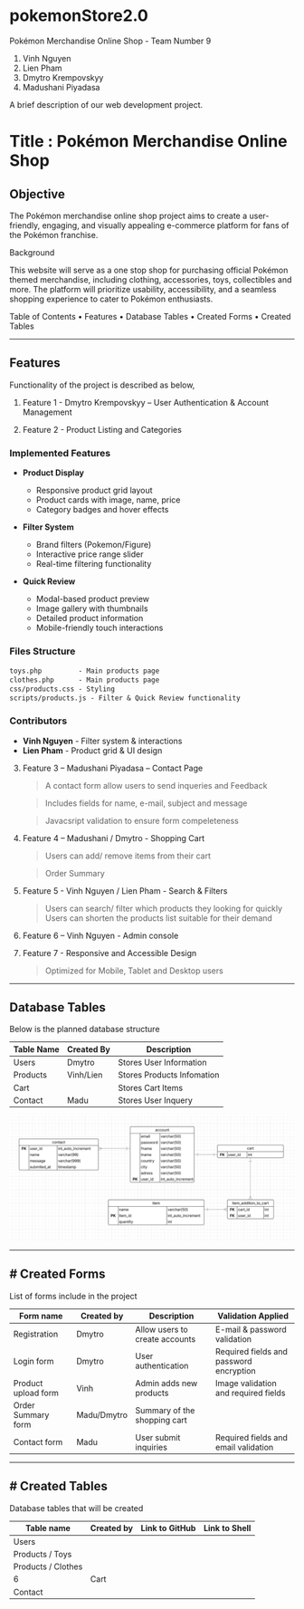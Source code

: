 # pokemonStore2.0
Pokémon Merchandise Online Shop - Team Number 9



1.	Vinh Nguyen
2.	Lien Pham
3.	Dmytro Krempovskyy
4.	Madushani Piyadasa

A brief description of our web development project.

# Title : Pokémon Merchandise Online Shop

## Objective ## 

The Pokémon merchandise online shop project aims to create a user-friendly, engaging, and visually appealing e-commerce platform for fans of the Pokémon franchise.  

Background

This website will serve as a one stop shop for purchasing official Pokémon themed merchandise, including clothing, accessories, toys, collectibles and more. The platform will prioritize usability, accessibility, and a seamless shopping experience to cater to Pokémon enthusiasts. 

Table of Contents
•	Features
•	Database Tables
•	Created Forms
•	Created Tables
________________________________________
## Features
Functionality of the project is described as below, 

1.	Feature 1 - Dmytro Krempovskyy – User Authentication & Account Management


2.	Feature 2 - Product Listing and Categories

### Implemented Features
- **Product Display**
  - Responsive product grid layout
  - Product cards with image, name, price
  - Category badges and hover effects

- **Filter System**
  - Brand filters (Pokemon/Figure)
  - Interactive price range slider
  - Real-time filtering functionality

- **Quick Review**
  - Modal-based product preview
  - Image gallery with thumbnails
  - Detailed product information
  - Mobile-friendly touch interactions

### Files Structure
```
toys.php         - Main products page
clothes.php      - Main products page
css/products.css - Styling
scripts/products.js - Filter & Quick Review functionality
```

### Contributors
- **Vinh Nguyen** - Filter system & interactions
- **Lien Pham** - Product grid & UI design

3.	Feature 3 – Madushani Piyadasa – Contact Page

    > A contact form allow users to send inqueries and Feedback

    > Includes fields for name, e-mail, subject and message
     
    > Javacsript validation to ensure form compeleteness

4.	Feature 4 – Madushani / Dmytro - Shopping  Cart

    > Users can add/ remove items from their cart

    > Order Summary

5.	Feature 5 - Vinh Nguyen / Lien Pham - Search & Filters
    > Users can search/ filter which products they looking for quickly
    > Users can shorten the products list suitable for their demand


6. Feature 6 – Vinh Nguyen  - Admin console


7.	Feature 7 - Responsive and Accessible Design

    > Optimized for Mobile, Tablet and Desktop users 


_______________________________________

## Database Tables

Below is the planned database structure

| **Table Name**     | **Created By**           | **Description**  
| -----------        | ----------               | ------------   
| Users              | Dmytro                   | Stores User Information
| Products           | Vinh/Lien                | Stores Products Infomation                                      
| Cart               |                          | Stores Cart Items                 
| Contact            | Madu                     | Stores User Inquery   




![ER diagram](images/ER.jpg)
________________________________________

## # Created Forms

List of forms include in the project

|**Form name**        | **Created by** | **Description**                  | **Validation Applied**
|---------------      | -----------    | ---------------                  | ---------------------
| Registration        | Dmytro         | Allow users to create accounts   | E-mail & password validation 
| Login form          | Dmytro         | User authentication              | Required fields and password encryption 
| Product upload form | Vinh           | Admin adds new products          | Image validation and required fields 
| Order Summary form  | Madu/Dmytro    | Summary of the shopping cart     |
| Contact form        | Madu           | User submit inquiries            | Required fields and email validation 

________________________________________

## # Created Tables
Database tables that will be created

|**Table name**        | **Created by**   | **Link to GitHub**           | **Link to Shell**
|---------------       | -----------      | ---------------              | ---------------------
| Users                |                  |                              |
| Products / Toys      |                  |                              |
| Products / Clothes   |                  |                              |
6| Cart                 |                  |                              |
| Contact              |                  |                              |

 






 
